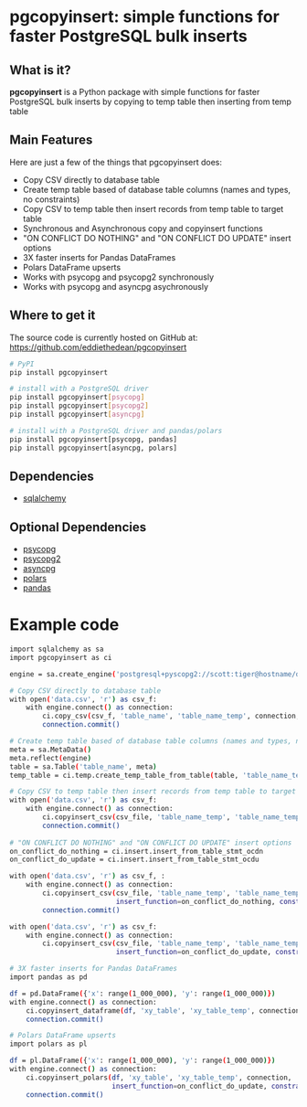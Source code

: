 # pgcopyinsert: simple functions for faster PostgreSQL bulk inserts

## What is it?

**pgcopyinsert** is a Python package with simple functions for faster PostgreSQL bulk inserts by copying to temp table then inserting from temp table

## Main Features
Here are just a few of the things that pgcopyinsert does:

  - Copy CSV directly to database table
  - Create temp table based of database table columns (names and types, no constraints)
  - Copy CSV to temp table then insert records from temp table to target table
  - Synchronous and Asynchronous copy and copyinsert functions
  - "ON CONFLICT DO NOTHING" and "ON CONFLICT DO UPDATE" insert options
  - 3X faster inserts for Pandas DataFrames
  - Polars DataFrame upserts
  - Works with psycopg and psycopg2 synchronously
  - Works with psycopg and asyncpg asychronously

## Where to get it
The source code is currently hosted on GitHub at:
https://github.com/eddiethedean/pgcopyinsert

```sh
# PyPI
pip install pgcopyinsert

# install with a PostgreSQL driver
pip install pgcopyinsert[psycopg]
pip install pgcopyinsert[psycopg2]
pip install pgcopyinsert[asyncpg]

# install with a PostgreSQL driver and pandas/polars
pip install pgcopyinsert[psycopg, pandas]
pip install pgcopyinsert[asyncpg, polars]
```

## Dependencies
- [sqlalchemy](https://pypi.org/project/SQLAlchemy/)

## Optional Dependencies
- [psycopg](https://www.psycopg.org/psycopg3/)
- [psycopg2](https://www.psycopg.org/docs/)
- [asyncpg](https://magicstack.github.io/asyncpg/current/)
- [polars](https://pola.rs)
- [pandas](https://pandas.pydata.org/)

# Example code
```sh
import sqlalchemy as sa
import pgcopyinsert as ci

engine = sa.create_engine('postgresql+pyscopg2://scott:tiger@hostname/dbname')

# Copy CSV directly to database table
with open('data.csv', 'r') as csv_f:
    with engine.connect() as connection:
        ci.copy_csv(csv_f, 'table_name', 'table_name_temp', connection, schema='test')
        connection.commit()

# Create temp table based of database table columns (names and types, no constraints)
meta = sa.MetaData()
meta.reflect(engine)
table = sa.Table('table_name', meta)
temp_table = ci.temp.create_temp_table_from_table(table, 'table_name_temp', meta)

# Copy CSV to temp table then insert records from temp table to target table
with open('data.csv', 'r') as csv_f:
    with engine.connect() as connection:
        ci.copyinsert_csv(csv_file, 'table_name_temp', 'table_name_temp', connection)
        connection.commit()
        
# "ON CONFLICT DO NOTHING" and "ON CONFLICT DO UPDATE" insert options
on_conflict_do_nothing = ci.insert.insert_from_table_stmt_ocdn
on_conflict_do_update = ci.insert.insert_from_table_stmt_ocdu

with open('data.csv', 'r') as csv_f, :
    with engine.connect() as connection:
        ci.copyinsert_csv(csv_file, 'table_name_temp', 'table_name_temp', connection,
                          insert_function=on_conflict_do_nothing, constraint='id')
        connection.commit()

with open('data.csv', 'r') as csv_f:
    with engine.connect() as connection:
        ci.copyinsert_csv(csv_file, 'table_name_temp', 'table_name_temp', connection,
                          insert_function=on_conflict_do_update, constraint='id')

# 3X faster inserts for Pandas DataFrames
import pandas as pd

df = pd.DataFrame({'x': range(1_000_000), 'y': range(1_000_000)})
with engine.connect() as connection:
    ci.copyinsert_dataframe(df, 'xy_table', 'xy_table_temp', connection)
    connection.commit()

# Polars DataFrame upserts
import polars as pl

df = pl.DataFrame({'x': range(1_000_000), 'y': range(1_000_000)})
with engine.connect() as connection:
    ci.copyinsert_polars(df, 'xy_table', 'xy_table_temp', connection,
                         insert_function=on_conflict_do_update, constraint='id')
    connection.commit()
```